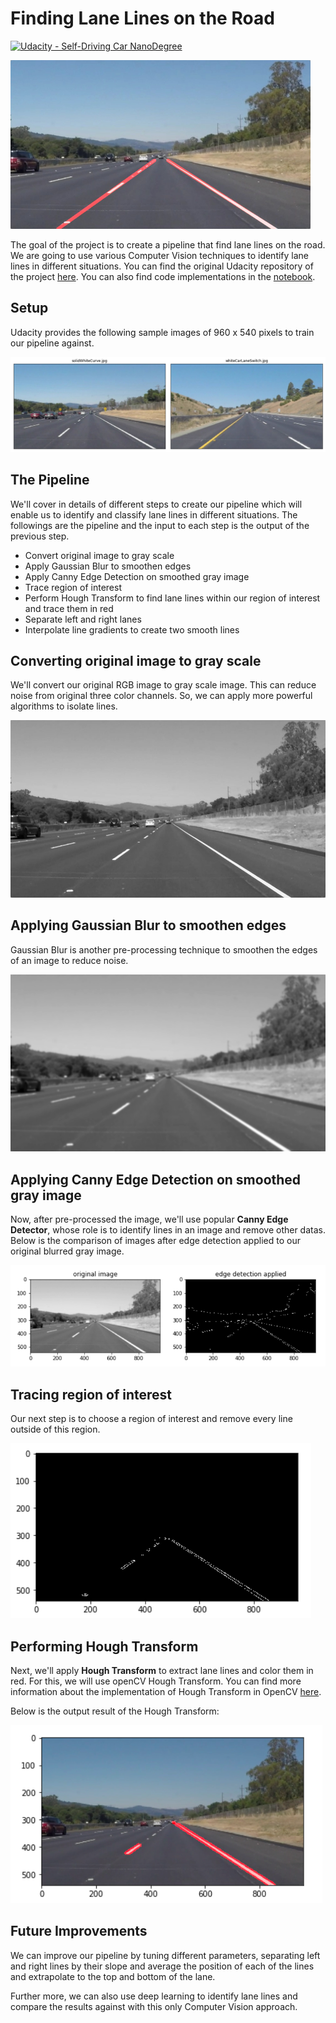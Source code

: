 [//]: # (Image References)
[image_0]: img/chosen_original_images.png
[image_1]: img/gray.png
[image_2]: img/blur_gray.png
[image_3]: img/edge_detected.png
[image_4]: img/masked_edges.png
[image_5]: img/combo.png

# **Finding Lane Lines on the Road**
[![Udacity - Self-Driving Car NanoDegree](https://s3.amazonaws.com/udacity-sdc/github/shield-carnd.svg)](http://www.udacity.com/drive)

<img src="img/laneLines_thirdPass.jpg" width="480" alt="Combined Image" />

The goal of the project is to create a pipeline that find lane lines on the road. We are going to use various Computer Vision techniques to identify lane lines in different situations. You can find the original Udacity repository of the project [here](https://github.com/udacity/CarND-LaneLines-P1). You can also find code implementations in the [notebook](notebook.ipynb).

## Setup

Udacity provides the following sample images of 960 x 540 pixels to train our pipeline against.

![alt text][image_0]

## The Pipeline

We'll cover in details of different steps to create our pipeline which will enable us to identify and classify lane lines in different situations. The followings are the pipeline and the input to each step is the output of the previous step.

- Convert original image to gray scale
- Apply Gaussian Blur to smoothen edges
- Apply Canny Edge Detection on smoothed gray image
- Trace region of interest
- Perform Hough Transform to find lane lines within our region of interest and trace them in red
- Separate left and right lanes
- Interpolate line gradients to create two smooth lines

## Converting original image to gray scale

We'll convert our original RGB image to gray scale image. This can reduce noise from original three color channels. So, we can apply more powerful algorithms to isolate lines.

![alt text][image_1]

## Applying Gaussian Blur to smoothen edges

Gaussian Blur is another pre-processing technique to smoothen the edges of an image to reduce noise.

![alt text][image_2]

## Applying Canny Edge Detection on smoothed gray image

Now, after pre-processed the image, we'll use popular **Canny Edge Detector**, whose role is to identify lines in an image and remove other datas. Below is the comparison of images after edge detection applied to our original blurred gray image.

![alt text][image_3]

## Tracing region of interest

Our next step is to choose a region of interest and remove every line outside of this region.

![alt text][image_4]

## Performing Hough Transform

Next, we'll apply **Hough Transform** to extract lane lines and color them in red. For this, we will use openCV Hough Transform. You can find more information about the implementation of Hough Transform in OpenCV [here](https://docs.opencv.org/trunk/d6/d10/tutorial_py_houghlines.html).

Below is the output result of the Hough Transform:

![alt text][image_5]

## Future Improvements

We can improve our pipeline by tuning different parameters, separating left and right lines by their slope and average the position of each of the lines and extrapolate to the top and bottom of the lane.

Further more, we can also use deep learning to identify lane lines and compare the results against with this only Computer Vision approach.
